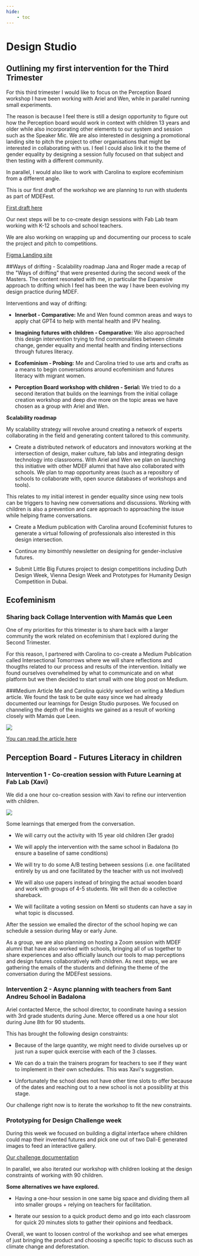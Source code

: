 ```yaml
---
hide:
    - toc
---
```


# Design Studio

## Outlining my first intervention for the Third Trimester
For this third trimester I would like to focus on the Perception Board workshop I have been working with Ariel and Wen, while in parallel running small experiments.

The reason is because I feel there is still a design opportunity to figure out how the Perception board would work in context with children 13 years and older while also incorporating other elements to our system and session such as the Speaker Mic. We are also interested in designing a promotional landing site to pitch the project to other organisations that might be interested in collaborating with us. I feel I could also link it to the theme of gender equality by designing a session fully focused on that subject and then testing with a different community.

In parallel, I would also like to work with Carolina to explore ecofeminism from a different angle.

This is our first draft of the workshop we are planning to run with students as part of MDEFest.

[First draft here](https://docs.google.com/document/d/1oL71yZQzWA71ws4Rr8KWr7-Eeh0ljLj6PJy49fh3j8g/edit?usp=sharing)

Our next steps will be to co-create design sessions with Fab Lab team working with K-12 schools and school teachers.

We are also working on wrapping up and documenting our process to scale the project and pitch to competitions.

[Figma Landing site](https://www.figma.com/file/uOMyI6194EmIxtUgXjSZdM/Little-Big-Futures?node-id=46%3A2&t=Lr7tCo9V2w7nYxTp-1)

##Ways of drifting - Scalability roadmap
Jana and Roger made a recap of the "Ways of drifting" that were presented during the second week of the Masters. The content resonated with me, in particular the Expansive approach to drifting which I feel has been the way I have been evolving my design practice during MDEF.

Interventions and way of drifting:

- **Innerbot - Comparative:** Me and Wen found common areas and ways to apply chat GPT4 to help with mental health and IPV healing.

- **Imagining futures with children - Comparative:** We also approached this design intervention trying to find commonalities between climate change, gender equality and mental health and finding intersections through futures literacy.

- **Ecofeminism - Probing:** Me and Carolina tried to use arts and crafts as a means to begin conversations around ecofeminism and futures literacy with migrant women.

- **Perception Board workshop with children - Serial:** We tried to do a second iteration that builds on the learnings from the initial collage creation workshop and deep dive more on the topic areas we have chosen as a group with Ariel and Wen.

**Scalability roadmap**

My scalability strategy will revolve around creating a network of experts collaborating in the field and generating content tailored to this community.

- Create a distributed network of educators and innovators working at the intersection of design, maker culture, fab labs and integrating design technology into classrooms. With Ariel and Wen we plan on launching this initiative with other MDEF alumni that have also collaborated with schools. We plan to map opportunity areas (such as a repository of schools to collaborate with, open source databases of workshops and tools).

This relates to my initial interest in gender equality since using new tools can be triggers to having new conversations and discussions. Working with children is also a prevention and care approach to approaching the issue while helping frame conversations.

- Create a Medium publication with Carolina around Ecofeminist futures to generate a virtual following of professionals also interested in this design intersection.

- Continue my bimonthly newsletter on designing for gender-inclusive futures.

- Submit Little Big Futures project to design competitions including Duth Design Week, Vienna Design Week and Prototypes for Humanity Design Competition in Dubai.

## Ecofeminism
### Sharing back Collage Intervention with Mamás que Leen
One of my priorities for this trimester is to share back with a larger community the work related on ecofeminism that I explored during the Second Trimester.

For this reason, I partnered with Carolina to co-create a Medium Publication called Intersectional Tomorrows where we will share reflections and thougths related to our process and results of the intervention. Initially we found ourselves overwhelmed by what to communicate and on what platform but we then decided to start small with one blog post on Medium.

###Medium Article
Me and Carolina quickly worked on writing a Medium article. We found the task to be quite easy since we had already documented our learnings for Design Studio purposes. We focused on channeling the depth of the insights we gained as a result of working closely with Mamás que Leen.

![](../images/MT03/article.jpeg)

[You can read the article here](https://medium.com/tomorrows/ecofeminism-and-collage-creation-workshop-with-mam%C3%A1s-que-leen-an-invitation-to-create-and-be-part-f8e28d05dd30)

## Perception Board - Futures Literacy in children

### Intervention 1 - Co-creation session with Future Learning at Fab Lab (Xavi)
We did a one hour co-creation session with Xavi to refine our intervention with children.

![](../images/MT03/xavi.jpeg)

Some learnings that emerged from the conversation.

- We will carry out the activity with 15 year old children (3er grado)

- We will apply the intervention with the same school in Badalona (to ensure a baseline of same conditions)

- We will try to do some A/B testing between sessions (i.e. one facilitated entirely by us and one facilitated by the teacher with us not involved)

- We will also use papers instead of bringing the actual wooden board and work with groups of 4-5 students. We will then do a collective shareback.

- We will facilitate a voting session on Menti so students can have a say in what topic is discussed.

After the session we emailed the director of the school hoping we can schedule a session during May or early June.

As a group, we are also planning on hosting a Zoom session with MDEF alumni that have also worked with schools, bringing all of us together to share experiences and also officially launch our tools to map perceptions and design futures collaboratively with children. As next steps, we are gathering the emails of the students and defining the theme of the conversation during the MDEFest sessions.

### Intervention 2 - Async planning with teachers from Sant Andreu School in Badalona
Ariel contacted Merce, the school director, to coordinate having a session with 3rd grade students during June. Merce offered us a one hour slot during June 8th for 90 students.

This has brought the following design constraints:

- Because of the large quantity, we might need to divide ourselves up or just run a super quick exercise with each of the 3 classes.

- We can do a train the trainers program for teachers to see if they want to implement in their own schedules. This was Xavi's suggestion.

- Unfortunately the school does not have other time slots to offer because of the dates and reaching out to a new school is not a possibility at this stage.

Our challenge right now is to iterate the workshop to fit the new constraints.

### Prototyping for Design Challenge week
During this week we focused on building a digital interface where children could map their invented futures and pick one out of two Dall-E generated images to feed an interactive gallery.

[Our challenge documentation](https://github.com/jimenasalinasgroppo/microchallenge-03)

In parallel, we also iterated our workshop with children looking at the design constraints of working with 90 children.

**Some alternatives we have explored.**

- Having a one-hour session in one same big space and dividing them all into smaller groups + relying on teachers for facilitation.

- Iterate our session to a quick product demo and go into each classroom for quick 20 minutes slots to gather their opinions and feedback.

Overall, we want to loosen control of the workshop and see what emerges of just bringing the product and choosing a specific topic to discuss such as climate change and deforestation.
